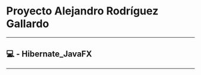 # Proyecto Alejandro Rodríguez Gallardo
-----------------------
## 💻 - Hibernate_JavaFX 
-----------------------


